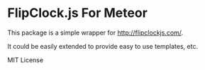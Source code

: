# FlipClock.js For Meteor

This package is a simple wrapper for http://flipclockjs.com/.

It could be easily extended to provide easy to use templates, etc.

MIT License
